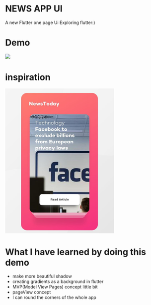 # NEWS APP UI

A new Flutter one page Ui 
Exploring flutter:)

# Demo

<a href="https://gfycat.com/gifs/detail/ChiefRealJay"><img src=https://thumbs.gfycat.com/ChiefRealJay-size_restricted.gif></a>

# inspiration

<p align="left">
  <img src="https://github.com/vishweshsoni/newsAppPage/blob/master/Image/inspirationaldesign.png" width="350"/>
  
</p>

# What I have learned by doing this demo
- make more beautiful shadow
- creating gradients as a background in flutter
- MVP(Model View Pages) concept little bit
- pageView concept
- I can round the corners of the whole app
